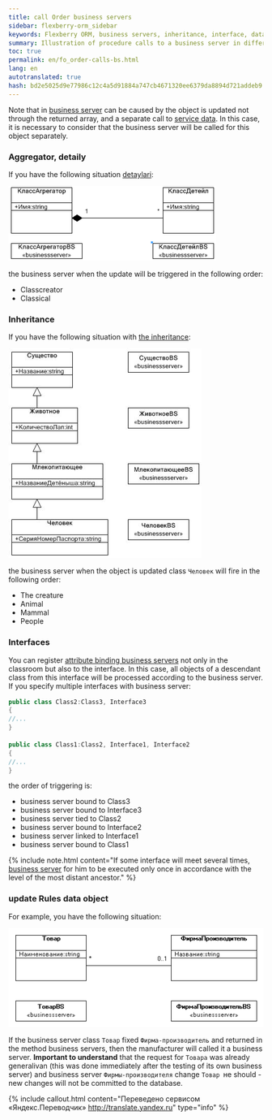 ```yaml
--- 
title: call Order business servers 
sidebar: flexberry-orm_sidebar 
keywords: Flexberry ORM, business servers, inheritance, interface, data object, example 
summary: Illustration of procedure calls to a business server in different situations 
toc: true 
permalink: en/fo_order-calls-bs.html 
lang: en 
autotranslated: true 
hash: bd2e5025d9e77986c12c4a5d91884a747cb4671320ee6379da8894d721addeb9 
--- 
```


Note that in [business server](fo_bs-wrapper.html) can be caused by the object is updated not through the returned array, and a separate call to [service data](fo_data-service.html). In this case, it is necessary to consider that the business server will be called for this object separately. 

### Aggregator, detaily 

If you have the following situation [detaylari](fo_detail-associations-properties.html): 

![](/images/pages/products/flexberry-orm/business-servers/agregator-detail-at-bs.png) 

the business server when the update will be triggered in the following order: 

* Classcreator 
* Classical 

### Inheritance 

If you have the following situation with [the inheritance](fd_inheritance.html): 

![](/images/pages/products/flexberry-orm/business-servers/bs-hierarchy.JPG) 

the business server when the object is updated class `Человек` will fire in the following order: 

* The creature 
* Animal 
* Mammal 
* People 

### Interfaces 

You can register [attribute binding business servers](fo_bs-example.html) not only in the classroom but also to the interface. In this case, all objects of a descendant class from this interface will be processed according to the business server. If you specify multiple interfaces with business server: 

```csharp
public class Class2:Class3, Interface3
{
//... 
}

public class Class1:Class2, Interface1, Interface2
{
//... 
}
``` 

the order of triggering is: 

* business server bound to Class3 
* business server bound to Interface3 
* business server tied to Class2 
* business server bound to Interface2 
* business server linked to Interface1 
* business server bound to Class1 

{% include note.html content="If some interface will meet several times, [business server](fo_bs-wrapper.html) for him to be executed only once in accordance with the level of the most distant ancestor." %} 

### update Rules data object 

For example, you have the following situation: 

![](/images/pages/products/flexberry-orm/business-servers/bs-masters.png) 

If the business server class `Товар` fixed `Фирма-производитель` and returned in the method business servers, then the manufacturer will called it a business server. **Important to understand** that the request for `Товара` was already generalivan (this was done immediately after the testing of its own business server) and business server `Фирмы-производителя` change `Товар `не should - new changes will not be committed to the database. 



{% include callout.html content="Переведено сервисом «Яндекс.Переводчик» <http://translate.yandex.ru>" type="info" %}